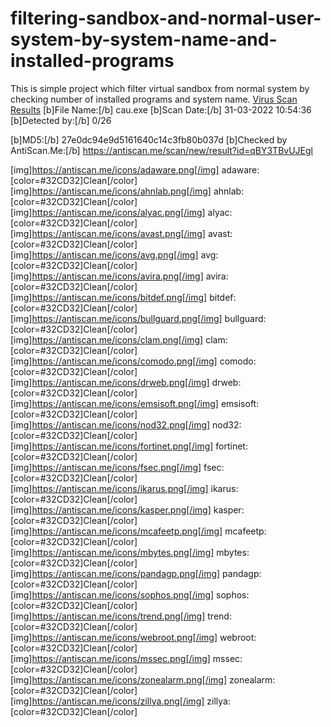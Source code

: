 # filtering-sandbox-and-normal-user-system-by-system-name-and-installed-programs
This is simple project which filter virtual sandbox from normal system by checking number of installed programs and system name.
<a href="https://antiscan.me/scan/new/result?id=qBY3TBvUJEgl">Virus Scan Results</a>
[b]File Name:[/b] cau.exe
[b]Scan Date:[/b] 31-03-2022 10:54:36
[b]Detected by:[/b] 0/26

[b]MD5:[/b] 27e0dc94e9d5161640c14c3fb80b037d
[b]Checked by AntiScan.Me:[/b] https://antiscan.me/scan/new/result?id=qBY3TBvUJEgl

[img]https://antiscan.me/icons/adaware.png[/img] adaware: [color=#32CD32]Clean[/color]
[img]https://antiscan.me/icons/ahnlab.png[/img] ahnlab: [color=#32CD32]Clean[/color]
[img]https://antiscan.me/icons/alyac.png[/img] alyac: [color=#32CD32]Clean[/color]
[img]https://antiscan.me/icons/avast.png[/img] avast: [color=#32CD32]Clean[/color]
[img]https://antiscan.me/icons/avg.png[/img] avg: [color=#32CD32]Clean[/color]
[img]https://antiscan.me/icons/avira.png[/img] avira: [color=#32CD32]Clean[/color]
[img]https://antiscan.me/icons/bitdef.png[/img] bitdef: [color=#32CD32]Clean[/color]
[img]https://antiscan.me/icons/bullguard.png[/img] bullguard: [color=#32CD32]Clean[/color]
[img]https://antiscan.me/icons/clam.png[/img] clam: [color=#32CD32]Clean[/color]
[img]https://antiscan.me/icons/comodo.png[/img] comodo: [color=#32CD32]Clean[/color]
[img]https://antiscan.me/icons/drweb.png[/img] drweb: [color=#32CD32]Clean[/color]
[img]https://antiscan.me/icons/emsisoft.png[/img] emsisoft: [color=#32CD32]Clean[/color]
[img]https://antiscan.me/icons/nod32.png[/img] nod32: [color=#32CD32]Clean[/color]
[img]https://antiscan.me/icons/fortinet.png[/img] fortinet: [color=#32CD32]Clean[/color]
[img]https://antiscan.me/icons/fsec.png[/img] fsec: [color=#32CD32]Clean[/color]
[img]https://antiscan.me/icons/ikarus.png[/img] ikarus: [color=#32CD32]Clean[/color]
[img]https://antiscan.me/icons/kasper.png[/img] kasper: [color=#32CD32]Clean[/color]
[img]https://antiscan.me/icons/mcafeetp.png[/img] mcafeetp: [color=#32CD32]Clean[/color]
[img]https://antiscan.me/icons/mbytes.png[/img] mbytes: [color=#32CD32]Clean[/color]
[img]https://antiscan.me/icons/pandagp.png[/img] pandagp: [color=#32CD32]Clean[/color]
[img]https://antiscan.me/icons/sophos.png[/img] sophos: [color=#32CD32]Clean[/color]
[img]https://antiscan.me/icons/trend.png[/img] trend: [color=#32CD32]Clean[/color]
[img]https://antiscan.me/icons/webroot.png[/img] webroot: [color=#32CD32]Clean[/color]
[img]https://antiscan.me/icons/mssec.png[/img] mssec: [color=#32CD32]Clean[/color]
[img]https://antiscan.me/icons/zonealarm.png[/img] zonealarm: [color=#32CD32]Clean[/color]
[img]https://antiscan.me/icons/zillya.png[/img] zillya: [color=#32CD32]Clean[/color]

				
